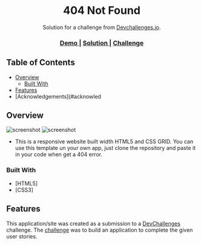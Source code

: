 <!-- Please update value in the {}  -->

<h1 align="center">404 Not Found</h1>

<div align="center">
   Solution for a challenge from  <a href="http://devchallenges.io" target="_blank">Devchallenges.io</a>.
</div>

<div align="center">
  <h3>
    <a href="https://fabianyater.github.io/404-NOT-FOUND/">
      Demo
    </a>
    <span> | </span>
    <a href="https://github.com/fabianyater/404-NOT-FOUND/">
      Solution
    </a>
    <span> | </span>
    <a href="https://devchallenges.io/challenges/wBunSb7FPrIepJZAg0sY">
      Challenge
    </a>
  </h3>
</div>

<!-- TABLE OF CONTENTS -->

## Table of Contents

- [Overview](#overview)
  - [Built With](#built-with)
- [Features](#features)
- [Acknowledgements](#acknowled
<!-- OVERVIEW -->

## Overview

![screenshot](https://user-images.githubusercontent.com/26129269/114979073-da7a8680-9e4f-11eb-9fe7-65bc5b088efa.jpg)
![screenshot](https://user-images.githubusercontent.com/26129269/115105515-17647d00-9f25-11eb-9577-e5b27019c96c.png)

- This is a responsive website built width HTML5 and CSS GRID. You can use this template un your own app, just clone the repository and paste it in your code when get a 404 error.

### Built With

<!-- This section should list any major frameworks that you built your project using. Here are a few examples.-->

- [HTML5]
- [CSS3]

## Features

<!-- List the features of your application or follow the template. Don't share the figma file here :) -->

This application/site was created as a submission to a [DevChallenges](https://devchallenges.io/challenges) challenge. The [challenge](https://devchallenges.io/challenges/wBunSb7FPrIepJZAg0sY) was to build an application to complete the given user stories.

<!-- This section should list any articles or add-ons/plugins that helps you to complete the project. This is optional but it will help you in the future. For exmpale -->
